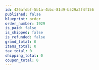 ```yaml
---
id: 426afdbf-5b1a-4bbc-81d9-b529a2f4f156
published: false
blueprint: order
order_number: 1929
is_paid: false
is_shipped: false
is_refunded: false
grand_total: 0
items_total: 0
tax_total: 0
shipping_total: 0
coupon_total: 0
---
```

